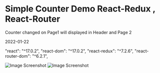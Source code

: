 # Simple Counter Demo React-Redux , React-Router  

Counter changed on Page1 will displayed in Header and Page 2

2022-01-22

"react": "^17.0.2",
"react-dom": "^17.0.2",
"react-redux": "^7.2.6",
"react-router-dom": "^6.2.1",

![Image Screenshot](img/page1.PNG)
![Image Screenshot](img/page2.PNG)
